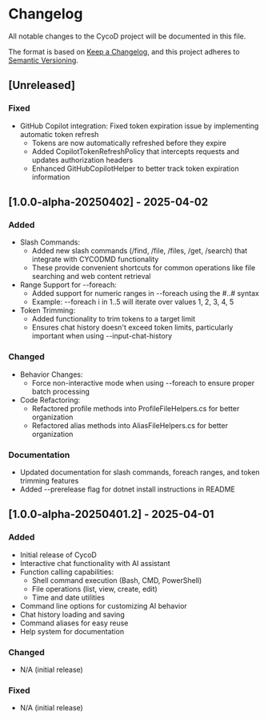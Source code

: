 # Changelog

All notable changes to the CycoD project will be documented in this file.

The format is based on [Keep a Changelog](https://keepachangelog.com/en/1.0.0/),
and this project adheres to [Semantic Versioning](https://semver.org/spec/v2.0.0.html).

## [Unreleased]

### Fixed
- GitHub Copilot integration: Fixed token expiration issue by implementing automatic token refresh
  - Tokens are now automatically refreshed before they expire
  - Added CopilotTokenRefreshPolicy that intercepts requests and updates authorization headers
  - Enhanced GitHubCopilotHelper to better track token expiration information

## [1.0.0-alpha-20250402] - 2025-04-02

### Added
- Slash Commands:
  - Added new slash commands (/find, /file, /files, /get, /search) that integrate with CYCODMD functionality
  - These provide convenient shortcuts for common operations like file searching and web content retrieval
- Range Support for --foreach:
  - Added support for numeric ranges in --foreach using the #..# syntax
  - Example: --foreach i in 1..5 will iterate over values 1, 2, 3, 4, 5
- Token Trimming:
  - Added functionality to trim tokens to a target limit
  - Ensures chat history doesn't exceed token limits, particularly important when using --input-chat-history

### Changed
- Behavior Changes:
  - Force non-interactive mode when using --foreach to ensure proper batch processing
- Code Refactoring:
  - Refactored profile methods into ProfileFileHelpers.cs for better organization
  - Refactored alias methods into AliasFileHelpers.cs for better organization

### Documentation
- Updated documentation for slash commands, foreach ranges, and token trimming features
- Added --prerelease flag for dotnet install instructions in README

## [1.0.0-alpha-20250401.2] - 2025-04-01

### Added
- Initial release of CycoD
- Interactive chat functionality with AI assistant
- Function calling capabilities:
  - Shell command execution (Bash, CMD, PowerShell)
  - File operations (list, view, create, edit)
  - Time and date utilities
- Command line options for customizing AI behavior
- Chat history loading and saving
- Command aliases for easy reuse
- Help system for documentation

### Changed
- N/A (initial release)

### Fixed
- N/A (initial release)